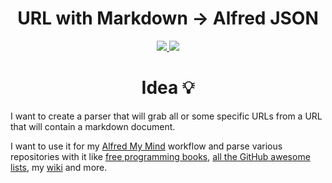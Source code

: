 <h1 align="center"> URL with Markdown -> Alfred JSON</h1>

<div align="center">
<a href="https://www.patreon.com/nikitavoloboev">
		<img src="https://img.shields.io/badge/Say%20Thanks-💗-ff69b4.svg">
	</a>
	<a href="https://github.com/nikitavoloboev/markdown-to-alfred/blob/master/LICENSE">
		<img src="https://img.shields.io/pypi/l/pipenv.svg">
	</a>
</div>

<h1 align="center"> Idea 💡 </h1>

I want to create a parser that will grab all or some specific URLs from a URL that will contain a markdown document.

I want to use it for my [Alfred My Mind](https://github.com/nikitavoloboev/alfred-my-mind) workflow and parse various repositories with it like [free programming books](https://github.com/EbookFoundation/free-programming-books), [all the GitHub awesome lists](https://github.com/sindresorhus/awesome), my [wiki](https://nikitavoloboev.gitbooks.io/knowledge/content/) and more.

